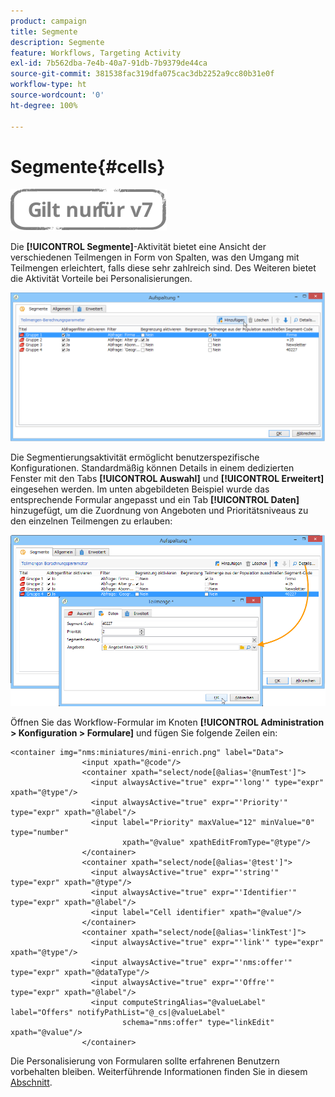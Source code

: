 ```yaml
---
product: campaign
title: Segmente
description: Segmente
feature: Workflows, Targeting Activity
exl-id: 7b562dba-7e4b-40a7-91db-7b9379de44ca
source-git-commit: 381538fac319dfa075cac3db2252a9cc80b31e0f
workflow-type: ht
source-wordcount: '0'
ht-degree: 100%

---
```


# Segmente{#cells}

![](../../assets/v7-only.svg)

Die **[!UICONTROL Segmente]**-Aktivität bietet eine Ansicht der verschiedenen Teilmengen in Form von Spalten, was den Umgang mit Teilmengen erleichtert, falls diese sehr zahlreich sind. Des Weiteren bietet die Aktivität Vorteile bei Personalisierungen.

![](assets/wf_split_cells.png)

Die Segmentierungsaktivität ermöglicht benutzerspezifische Konfigurationen. Standardmäßig können Details in einem dedizierten Fenster mit den Tabs **[!UICONTROL Auswahl]** und **[!UICONTROL Erweitert]** eingesehen werden. Im unten abgebildeten Beispiel wurde das entsprechende Formular angepasst und ein Tab **[!UICONTROL Daten]** hinzugefügt, um die Zuordnung von Angeboten und Prioritätsniveaus zu den einzelnen Teilmengen zu erlauben:

![](assets/wf_split_cells_with_customization.png)

Öffnen Sie das Workflow-Formular im Knoten **[!UICONTROL Administration > Konfiguration > Formulare]** und fügen Sie folgende Zeilen ein:

```
<container img="nms:miniatures/mini-enrich.png" label="Data">
                <input xpath="@code"/>
                <container xpath="select/node[@alias='@numTest']">
                  <input alwaysActive="true" expr="'long'" type="expr" xpath="@type"/>
                  <input alwaysActive="true" expr="'Priority'" type="expr" xpath="@label"/>
                  <input label="Priority" maxValue="12" minValue="0" type="number"
                         xpath="@value" xpathEditFromType="@type"/>
                </container>
                <container xpath="select/node[@alias='@test']">
                  <input alwaysActive="true" expr="'string'" type="expr" xpath="@type"/>
                  <input alwaysActive="true" expr="'Identifier'" type="expr" xpath="@label"/>
                  <input label="Cell identifier" xpath="@value"/>
                </container>
                <container xpath="select/node[@alias='linkTest']">
                  <input alwaysActive="true" expr="'link'" type="expr" xpath="@type"/>
                  <input alwaysActive="true" expr="'nms:offer'" type="expr" xpath="@dataType"/>
                  <input alwaysActive="true" expr="'Offre'" type="expr" xpath="@label"/>
                  <input computeStringAlias="@valueLabel" label="Offers" notifyPathList="@_cs|@valueLabel"
                         schema="nms:offer" type="linkEdit" xpath="@value"/>
                </container>
```

Die Personalisierung von Formularen sollte erfahrenen Benutzern vorbehalten bleiben. Weiterführende Informationen finden Sie in diesem [Abschnitt](../../configuration/using/identifying-a-form.md).
